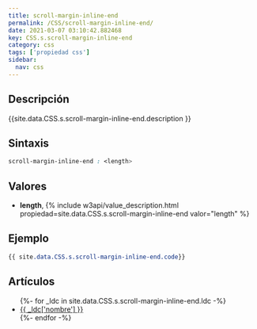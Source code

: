 ```yaml
---
title: scroll-margin-inline-end
permalink: /CSS/scroll-margin-inline-end/
date: 2021-03-07 03:10:42.882468
key: CSS.s.scroll-margin-inline-end
category: css
tags: ['propiedad css']
sidebar: 
  nav: css
---
```


## Descripción
{{site.data.CSS.s.scroll-margin-inline-end.description }}

## Sintaxis
~~~css
scroll-margin-inline-end : <length>
~~~

## Valores
* **length**,  {% include w3api/value_description.html propiedad=site.data.CSS.s.scroll-margin-inline-end valor="length" %}

## Ejemplo
~~~css
{{ site.data.CSS.s.scroll-margin-inline-end.code}}
~~~

## Artículos
<ul>
{%- for _ldc in site.data.CSS.s.scroll-margin-inline-end.ldc -%}
   <li>
       <a href="{{_ldc['url'] }}">{{ _ldc['nombre'] }}</a>
   </li>
{%- endfor -%}
</ul>
